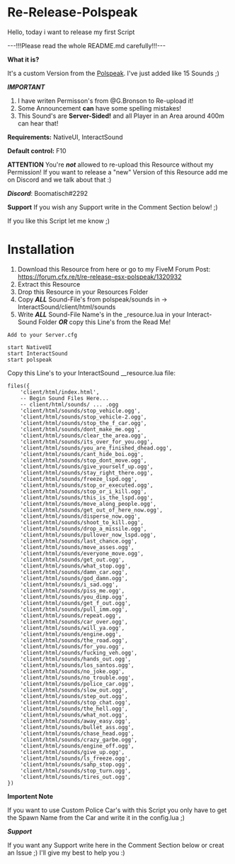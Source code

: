 # Re-Release-Polspeak
Hello,
today i want to release my first Script

---!!!Please read the whole README.md carefully!!!---


**What it is?**

It's a custom Version from the [Polspeak](https://forum.cfx.re/t/release-polspeak-police-vehicle-megaphone/257835). I've just added like 15 Sounds ;)


***IMPORTANT***
1. I have writen Permisson's from @G.Bronson to Re-upload it! 
2. Some Announcement **can**  have some spelling mistakes! 
3. This Sound's are **Server-Sided!** and all Player in an Area  around 400m can hear that!

**Requirements:** NativeUI, InteractSound


**Default control:** F10


**ATTENTION**
You're ***not*** allowed to re-upload this Resource without my Permission!
If you want to release a "new" Version of this Resource add me on Discord and we talk about that :)

***Discord***: Boomatisch#2292

**Support**
If you wish any Support write in the Comment Section below! ;)

If you like this Script let me know ;)

# Installation

1. Download this Resource from here or go to my FiveM Forum Post: https://forum.cfx.re/t/re-release-esx-polspeak/1320932
2. Extract this Resource
3. Drop this Resource in your Resources Folder
4. Copy ***ALL*** Sound-File's from polspeak/sounds in -> InteractSound/client/html/sounds
5. Write ***ALL*** Sound-File Name's in the _resource.lua in your Interact-Sound Folder ***OR*** copy this Line's from the Read Me!

```
Add to your Server.cfg

start NativeUI
start InteractSound
start polspeak
```


Copy this Line's to your InteractSound __resource.lua file: 
```
files({
    'client/html/index.html',
    -- Begin Sound Files Here...
    -- client/html/sounds/ ... .ogg
	'client/html/sounds/stop_vehicle.ogg',
	'client/html/sounds/stop_vehicle-2.ogg',
	'client/html/sounds/stop_the_f_car.ogg',
	'client/html/sounds/dont_make_me.ogg',
	'client/html/sounds/clear_the_area.ogg',
	'client/html/sounds/its_over_for_you.ogg',
	'client/html/sounds/you_are_finished_dhead.ogg',
	'client/html/sounds/cant_hide_boi.ogg',
	'client/html/sounds/stop_dont_move.ogg',
	'client/html/sounds/give_yourself_up.ogg',
	'client/html/sounds/stay_right_there.ogg',
	'client/html/sounds/freeze_lspd.ogg',
	'client/html/sounds/stop_or_executed.ogg',
	'client/html/sounds/stop_or_i_kill.ogg',
	'client/html/sounds/this_is_the_lspd.ogg',
	'client/html/sounds/move_along_people.ogg',
	'client/html/sounds/get_out_of_here_now.ogg',
	'client/html/sounds/disperse_now.ogg',
	'client/html/sounds/shoot_to_kill.ogg',
	'client/html/sounds/drop_a_missile.ogg',
	'client/html/sounds/pullover_now_lspd.ogg',
	'client/html/sounds/last_chance.ogg',
	'client/html/sounds/move_asses.ogg',
	'client/html/sounds/everyone_move.ogg',
	'client/html/sounds/get_out.ogg',
	'client/html/sounds/what_stop.ogg',
	'client/html/sounds/damn_car.ogg',
	'client/html/sounds/god_damn.ogg',
	'client/html/sounds/i_sad.ogg',
	'client/html/sounds/piss_me.ogg',
	'client/html/sounds/you_dimp.ogg',
	'client/html/sounds/get_f_out.ogg',
	'client/html/sounds/pull_imm.ogg',
	'client/html/sounds/repeat.ogg',
	'client/html/sounds/car_over.ogg',
	'client/html/sounds/will_ya.ogg',
	'client/html/sounds/engine.ogg',
	'client/html/sounds/the_road.ogg',
	'client/html/sounds/for_you.ogg',
	'client/html/sounds/fucking_veh.ogg',
	'client/html/sounds/hands_out.ogg',
	'client/html/sounds/los_santos.ogg',
	'client/html/sounds/no_joke.ogg',
	'client/html/sounds/no_trouble.ogg',
	'client/html/sounds/police_car.ogg',
	'client/html/sounds/slow_out.ogg',
	'client/html/sounds/step_out.ogg',
	'client/html/sounds/stop_chat.ogg',
	'client/html/sounds/the_hell.ogg',
	'client/html/sounds/what_not.ogg',	
	'client/html/sounds/away_easy.ogg',
	'client/html/sounds/bullet_ass.ogg',
	'client/html/sounds/chase_head.ogg',
	'client/html/sounds/crazy_garbe.ogg',
	'client/html/sounds/engine_off.ogg',
	'client/html/sounds/give_up.ogg',
	'client/html/sounds/ls_freeze.ogg',
	'client/html/sounds/sahp_stop.ogg',
	'client/html/sounds/stop_turn.ogg',
	'client/html/sounds/tires_out.ogg',
})
```


**Importent Note**

If you want to use Custom Police Car's with this Script you only have to get the Spawn Name from the Car and write it in the config.lua ;)

***Support***

If you want any Support write here in the Comment Section below or creat an Issue ;) I'll give my best to help you :)
